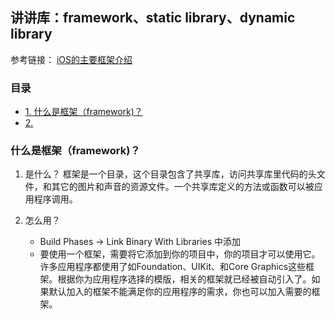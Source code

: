 ## 讲讲库：framework、static library、dynamic library

参考链接：
[iOS的主要框架介绍](http://blog.csdn.net/yuhuangc/article/details/7575519)

### 目录
* [1. 什么是框架（framework)？](#1)
* [2. ]()

<h3 id="1">什么是框架（framework)？</h3>

1. 是什么？
     框架是一个目录，这个目录包含了共享库，访问共享库里代码的头文件，和其它的图片和声音的资源文件。一个共享库定义的方法或函数可以被应用程序调用。

2. 怎么用？
    * Build Phases -> Link Binary With Libraries 中添加
    * 要使用一个框架，需要将它添加到你的项目中，你的项目才可以使用它。许多应用程序都使用了如Foundation、UIKit、和Core Graphics这些框架。根据你为应用程序选择的模版，相关的框架就已经被自动引入了。如果默认加入的框架不能满足你的应用程序的需求，你也可以加入需要的框架。

<h3 id="2"></h3>

<h3 id="3"></h3>

<h3 id="4"></h3>

<h3 id="5"></h3>

<h3 id="6"></h3>
